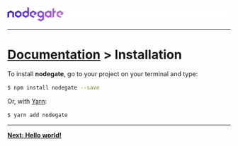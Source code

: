 ![nodegate](../images/logo-documentation.png)

---

# [Documentation](README.md) > Installation

To install **nodegate**, go to your project on your terminal and type:

```bash
$ npm install nodegate --save
```

Or, with [Yarn][url-yarn]:

```bash
$ yarn add nodegate
```

---

**[Next: Hello world!](hello-world.md)**

[url-yarn]: https://yarnpkg.com/lang/en/
